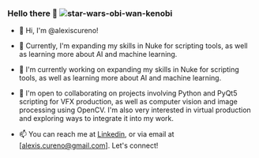 ### Hello there 👋 ![star-wars-obi-wan-kenobi](https://user-images.githubusercontent.com/19346476/226143671-8d7cdac8-1ad8-44fc-93b3-39f0bc3c1a84.gif)

* 👋 Hi, I'm @alexiscureno!

* 👀  Currently, I'm expanding my skills in Nuke for scripting tools, as well as learning more about AI and machine learning.

* 🌱 I'm currently working on expanding my skills in Nuke for scripting tools, as well as learning more about AI and machine learning.

* 💞️ I'm open to collaborating on projects involving Python and PyQt5 scripting for VFX production, as well as computer vision and image processing using OpenCV. I'm also very interested in virtual production and exploring ways to integrate it into my work.

* 📫 You can reach me at [Linkedin](https://www.linkedin.com/in/alexis-cureno-77600/), or via email at [alexis.cureno@gmail.com]. Let's connect!
